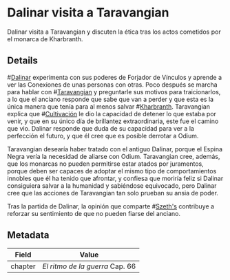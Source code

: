 # Dalinar visita a Taravangian
Dalinar visita a Taravangian y discuten la ética tras los actos cometidos por el monarca de Kharbranth.

## Details
#[Dalinar](characters/dalinar) experimenta con sus poderes de Forjador de Vínculos y aprende a ver las Conexiones de unas personas con otras. Poco después se marcha para hablar con #[Taravangian](characters/taravangian) y preguntarle sus motivos para traicionarlos, a lo que el anciano responde que sabe que van a perder y que esta es la única manera que tenía para al menos salvar #[Kharbranth](locations/kharbranth). Taravangian explica que #[Cultivación](characters/cultivation) le dio la capacidad de detener lo que estaba por venir, y que en su único día de brillantez extraordinaria, este fue el camino que vio. Dalinar responde que duda de su capacidad para ver a la perfección el futuro, y que él cree que es posible derrotar a Odium. 

Taravangian desearía haber tratado con el antiguo Dalinar, porque el Espina Negra vería la necesidad de aliarse con Odium. Taravangian cree, además, que los monarcas no pueden permitirse estar atados por juramentos, porque deben ser capaces de adoptar el mismo tipo de comportamientos innobles que él ha tenido que afrontar, y confiesa que moriría feliz si Dalinar consiguiera salvar a la humanidad y sabiéndose equivocado, pero Dalinar cree que las acciones de Taravangian tan solo prueban su ansia de poder. 

Tras la partida de Dalinar, la opinión que comparte #[Szeth's](characters/szeth) contribuye a reforzar su sentimiento de que no pueden fiarse del anciano.

## Metadata
| Field | Value |
| ----- | ----- |
| chapter | *El ritmo de la guerra* Cap. 66|
